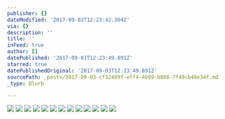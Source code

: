 ```yaml
---
publisher: {}
dateModified: '2017-09-03T12:23:42.304Z'
via: {}
description: ''
title: ''
inFeed: true
author: []
datePublished: '2017-09-03T12:23:49.891Z'
starred: true
datePublishedOriginal: '2017-09-03T12:23:49.891Z'
sourcePath: _posts/2017-09-03-cf32489f-eff4-4b99-b888-7f49cb46e34f.md
_type: Blurb

---
```

![](https://the-grid-user-content.s3-us-west-2.amazonaws.com/aaf58bdb-3320-4857-b182-d14f008847ed.jpg)
![](https://the-grid-user-content.s3-us-west-2.amazonaws.com/d714db04-7a38-4b6d-b041-3a1ae0de911c.jpg)
![](https://the-grid-user-content.s3-us-west-2.amazonaws.com/220682f3-4013-4068-9e7d-4b2dfa1b4ef4.jpg)
![](https://the-grid-user-content.s3-us-west-2.amazonaws.com/81e13321-799d-4175-976b-7faa12e2c829.jpg)
![](https://the-grid-user-content.s3-us-west-2.amazonaws.com/a400cb57-04f6-42d5-a93e-dd6b8e0a8ed1.jpg)
![](https://the-grid-user-content.s3-us-west-2.amazonaws.com/09bbd246-fcba-4d65-b02b-bfe6c0f61735.jpg)
![](https://the-grid-user-content.s3-us-west-2.amazonaws.com/f90fe7f9-c2f0-49cc-83f6-d04a02a110b7.jpg)
![](https://the-grid-user-content.s3-us-west-2.amazonaws.com/316a5d54-97c6-4488-b391-1a5b0b01299f.jpg)
![](https://the-grid-user-content.s3-us-west-2.amazonaws.com/7f47c5a5-3bb8-4e39-8346-b6181b63e85a.jpg)
![](https://the-grid-user-content.s3-us-west-2.amazonaws.com/b3273c83-ee23-47cb-8697-fe043e6ee7c5.jpg)
![](https://the-grid-user-content.s3-us-west-2.amazonaws.com/50537f1d-5f55-40d0-a4db-ef324fdf7916.jpg)
![](https://the-grid-user-content.s3-us-west-2.amazonaws.com/910df850-1ce7-4e5d-922e-76e72b96b74e.jpg)
![](https://the-grid-user-content.s3-us-west-2.amazonaws.com/0d76d23c-d7eb-4e6d-8099-c88af1ca7297.jpg)